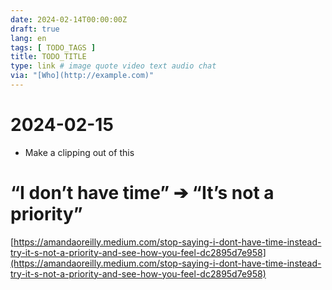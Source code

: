 ```yaml
---
date: 2024-02-14T00:00:00Z
draft: true
lang: en
tags: [ TODO_TAGS ]
title: TODO_TITLE
type: link # image quote video text audio chat
via: "[Who](http://example.com)"
---
```



# 2024-02-15 
* Make a clipping out of this

# 

# “I don’t have time” ➔ “It’s not a priority”
[https://amandaoreilly.medium.com/stop-saying-i-dont-have-time-instead-try-it-s-not-a-priority-and-see-how-you-feel-dc2895d7e958](https://amandaoreilly.medium.com/stop-saying-i-dont-have-time-instead-try-it-s-not-a-priority-and-see-how-you-feel-dc2895d7e958)

